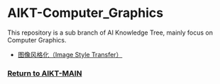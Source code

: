 # AIKT-Computer_Graphics
This repository is a sub branch of AI Knowledge Tree, mainly focus on Computer Graphics.

- [图像风格化（Image Style Transfer）](https://github.com/liuliuxiansheng/AIKT-Computer_Graphics/blob/master/AIKT_Image_Style_Transfer.md)


### [Return to AIKT-MAIN](https://github.com/SFFAI-AIKT/AIKT-MAIN)